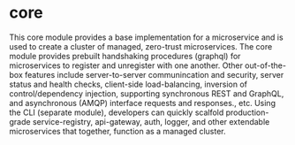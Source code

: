 # core
This core module provides a base implementation for a microservice and is used to create a cluster of managed, zero-trust microservices. The core module provides prebuilt handshaking procedures (graphql) for microservices to register and unregister with one another. Other out-of-the-box features include server-to-server communincation and security, server status and health checks, client-side load-balancing, inversion of control/dependency injection, supporting synchronous REST and GraphQL, and asynchronous (AMQP) interface requests and responses., etc. Using the CLI (separate module), developers can quickly scalfold production-grade service-registry, api-gateway, auth, logger, and other extendable microservices that together, function as a managed cluster.
